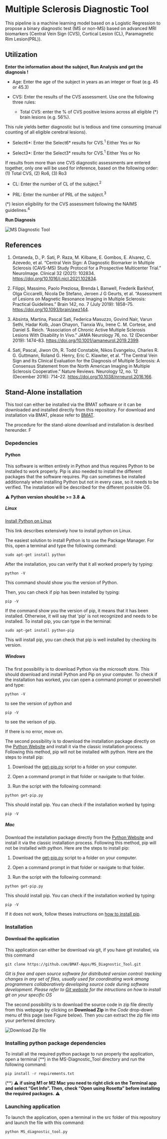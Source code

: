 # Multiple Sclerosis Diagnostic Tool  

This pipeline is a machine learning model based on a Logistic Regression to propose a binary diagnostic test (MS or non-MS) based on advanced MRI biomarkers (Central Vein Sign (CVS), Cortical Lesion (CL), Paramagnetic Rim Lesion(PRL)).

  

## Utilization 

**Enter the information about the subject, Run Analysis and get the diagnosis !** 

  

* Age: Enter the age of the subject in years as an integer or float (e.g. 45 or 45.3) 

* CVS: Enter the results of the CVS assessment. Use one the following three rules: 

  * Total CVS: enter the % of CVS positive lesions across all eligible (\*) brain lesions (e.g. 56%).

 This rule yields better diagnostic but is tedious and time consuming (manual counting of all eligible cerebral lesions).

  * Select6\*: Enter the Select6\* results for CVS.<sup>1</sup> Either Yes or No 

  * Select3\*: Enter the Select3\* results for CVS.<sup>1</sup> Either Yes or No 

 If results from more than one CVS diagnostic assessments are entered together, only one will be used for inference, based on the following order: (1) Total CVS, (2) Ro6, (3) Ro3 

* CL: Enter the number of CL of the subject.<sup>2</sup> 

* PRL: Enter the number of PRL of the subject.<sup>3</sup> 

(\*) lesion eligibility for the CVS assessment following the NAIMS guidelines.<sup>4</sup> 

**Run Diagnosis** 

  

![MS Diagnostic Tool](/Readme_pictures/MSDT_window.gif) 

 

## References  

1. Ontaneda, D., P. Sati, P. Raza, M. Kilbane, E. Gombos, E. Alvarez, C. Azevedo, et al. “Central Vein Sign: A Diagnostic Biomarker in Multiple Sclerosis (CAVS-MS) Study Protocol for a Prospective Multicenter Trial.” NeuroImage. Clinical 32 (2021): 102834. https://doi.org/10.1016/j.nicl.2021.102834. 

2. Filippi, Massimo, Paolo Preziosa, Brenda L Banwell, Frederik Barkhof, Olga Ciccarelli, Nicola De Stefano, Jeroen J G Geurts, et al. “Assessment of Lesions on Magnetic Resonance Imaging in Multiple Sclerosis: Practical Guidelines.” Brain 142, no. 7 (July 2019): 1858–75. https://doi.org/10.1093/brain/awz144. 

3. Absinta, Martina, Pascal Sati, Federica Masuzzo, Govind Nair, Varun Sethi, Hadar Kolb, Joan Ohayon, Tianxia Wu, Irene C. M. Cortese, and Daniel S. Reich. “Association of Chronic Active Multiple Sclerosis Lesions With Disability In Vivo.” JAMA Neurology 76, no. 12 (December 2019): 1474–83. https://doi.org/10.1001/jamaneurol.2019.2399. 

4. Sati, Pascal, Jiwon Oh, R. Todd Constable, Nikos Evangelou, Charles R. G. Guttmann, Roland G. Henry, Eric C. Klawiter, et al. “The Central Vein Sign and Its Clinical Evaluation for the Diagnosis of Multiple Sclerosis: A Consensus Statement from the North American Imaging in Multiple Sclerosis Cooperative.” Nature Reviews. Neurology 12, no. 12 (December 2016): 714–22. https://doi.org/10.1038/nrneurol.2016.166. 

## Stand-Alone installation 

This tool can either be installed via the BMAT software or it can be downloaded and installed directly from this repository. For download and installation via BMAT, please refer to [BMAT](https://github.com/ColinVDB/BMAT). 

The procedure for the stand-alone download and installation is desribed hereunder. F 

### Depedencies

#### Python  

This software is written entirely in Python and thus requires Python to be installed to work properly. Pip is also needed to install the different packages that the software requires. Pip can sometimes be installed additionnaly when installing Python but not in every case, so it needs to be verified. The installation will be described for the different possible OS. 

⚠️ **Python version should be >= 3.8** ⚠️ 

##### Linux 

[Install Python on Linux](https://www.scaler.com/topics/python/install-python-on-linux/) 

This link describes extensively how to install python on Linux.

The easiest solution to install Python is to use the Package Manager. For this, open a terminal and type the following command:

```
sudo apt-get install python
```

After the installation, you can verify that it all worked properly by typing: 

```
python -V 
```

This command should show you the version of Python.

Then, you can check if pip has been installed by typing: 

```
pip -V 
```

If the command show you the version of pip, it means that it has been installed. Otherwise, it will say that 'pip' is not recognized and needs to be installed. To install pip, you can type in the terminal: 

```
sudo apt-get install python-pip 
```

This will install pip, you can check that pip is well installed by checking its version.

##### Windows 

The first possibility is to download Python via the microsoft store. This should download and install Python and Pip on your computer. To check if the installation has worked, you can open a command prompt or powershell and type: 

```
python -V  
```

to see the version of python and

```
pip -V 
```

to see the verison of pip. 

If there is no error, move on.

The second possibility is to download the installation package directly on the [Python Website](https://www.python.org/downloads/windows/) and install it via the classic installation process. Following this method, pip will not be installed with python. Here are the steps to install pip: 

1. Download the [get-pip.py](https://bootstrap.pypa.io/get-pip.py) script to a folder on your computer.

2. Open a command prompt in that folder or navigate to that folder. 

3. Run the script with the following command: 

```
python get-pip.py 

```

This should install pip. You can check if the installation worked by typing: 

```
pip -V 
```

##### Mac 

Download the installation package directly from the [Python Website](https://www.python.org/downloads/macos/) and install it via the classic installation process. Following this method, pip will not be installed with python. Here are the steps to install pip: 

1. Download the [get-pip.py](https://bootstrap.pypa.io/get-pip.py) script to a folder on your computer.

2. Open a command prompt in that folder or navigate to that folder. 

3. Run the script with the following command: 

```
python get-pip.py 
```

This should install pip. You can check if the installation worked by typing: 

```
pip -V 
```

If it does not work, follow theses instructions on [how to install pip](https://phoenixnap.com/kb/install-pip-mac). 

### Installation 

#### Download the application 

This application can either be download via git, if you have git installed, via this command 

```
git clone https://github.com/BMAT-Apps/MS_Diagnostic_Tool.git 
```

*Git is free and open source software for distributed version control: tracking changes in any set of files, usually used for coordinating work among programmers collaboratively developing source code during software development. Please refer to [Git website](https://git-scm.com/downloads) for the intructions on how to install git on your specific OS* 

The second possibility is to download the source code in zip file directly from this webpage by clicking on **Download Zip** in the *Code* drop-down menu of this page (see Figure below). Then you can extract the zip file into your perferred directory.

![Download Zip file](/Readme_pictures/download_screenshot.png) 

### Installing python package dependencies 

To install all the required python package to run properly the application, open a terminal (\*\*) in the MS-Diagnostic_Tool directory and run the following command: 

```
pip install -r requirements.txt 
```

(\*\*) ⚠️ **if using M1 or M2 Mac you need to right click on the Terminal app and select “Get Info”. Then, check “Open using Rosetta” before installing the required packages.** ⚠️

### Launching application 

To launch the application, open a terminal in the src folder of this repository and launch the file with this command: 

```
python MS_diagnostic_tool.py 
```

